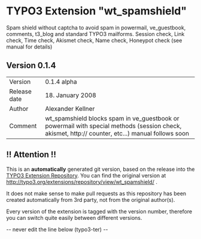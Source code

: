 # TYPO3 Extension "wt_spamshield"
Spam shield without captcha to avoid spam in powermail, ve_guestbook, comments, t3_blog and standard TYPO3 mailforms. Session check, Link check, Time check, Akismet check, Name check, Honeypot check (see manual for details)

## Version 0.1.4




<table>
	<tr><td>Version</td><td>0.1.4 alpha</td></tr>
	<tr><td>Release date</td><td>18. January 2008</td></tr>
	<tr><td>Author</td><td>Alexander Kellner</td></tr>
	<tr><td>Comment</td><td>wt_spamshield blocks spam in ve_guestbook or powermail with special methods (session check, akismet, http:// counter, etc...) manual follows soon</td></tr>
</table>

## !! Attention !!
This is an **automatically** generated git version, based on the release into the [TYPO3 Extension Repository](http://www.typo3.org/extensions/).
You can find the original version at http://typo3.org/extensions/repository/view/wt_spamshield/ .

It does not make sense to make pull requests as this repository has been created automatically from 3rd party, not from the original author(s).

Every version of the extension is tagged with the version number, therefore you can switch quite easily between different versions.


-- never edit the line below (typo3-ter) --
